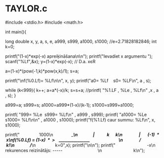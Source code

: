 # TAYLOR.c
    
 #include <stdio.h>
#include <math.h>

int main(){

long double x, y, a, s, e, a999, s999, a1000, s1000;
//e=2.71828182846;
int k=0;

printf("(1-x)*exp(-x) apreiķināšana\n\n");
printf("Ievadiet x argumentu ");
scanf("%Lf",&x);
y=(1-x)*exp(-x);                        // D.a.   xєR

a=(1-x)*(pow(-1,k)*pow(x,k)/1);
s=a;

printf("\nf(%0.Lf)= %Lf\n\n", x, y);
printf("a0= %Lf          s0= %LF\n", a , s);

while (k<999){
k++;
a=a*(-x)/k;
s=s+a;
//printf( "%1.LF , %Le , %Lf\n" ,x , a , s);
}

a999=a;
s999=s;
a1000=a999*(1-x)/(k-1);
s1000=s999+a1000;

printf( "999= %Le  s999= %Lf\n" , a999 , s999);
printf( "a1000= %Le   s1000= %Lf\n\n" , a1000 , s1000);
printf("f(%1.Lf) caur summu: %Lf\n", x, s1000);

printf("                1000\n               ______\n               |            k      k\n                |       (-1)  *  x\nf(%0.Lf) = (1-x)  *  >    _______________                            \n                /            k!\n               /_____\n                k=0",x);
printf("\n\n");
printf("                          -x\n rekurences reizinātājs: -----                             \n                           k\n");

